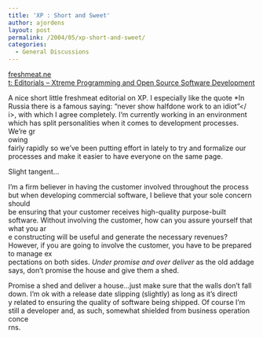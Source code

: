 ```yaml
---
title: 'XP : Short and Sweet'
author: ajordens
layout: post
permalink: /2004/05/xp-short-and-sweet/
categories:
  - General Discussions
---
```

[freshmeat.ne  
t: Editorials &#8211; Xtreme Programming and Open Source Software Development][1]

A nice short little freshmeat editorial on XP. I especially like the quote *In Russia there is a famous saying: &#8220;never show halfdone work to an idiot&#8221;</  
i>, with which I agree completely. I&#8217;m currently working in an environment which has split personalities when it comes to development processes. We&#8217;re gr  
owing  
fairly rapidly so we&#8217;ve been putting effort in lately to try and formalize our processes and make it easier to have everyone on the same page.</p> 

Slight tangent&#8230;

I&#8217;m a firm believer in having the customer involved throughout the process but when developing commercial software, I believe that your sole concern should  
be ensuring that your customer receives high-quality purpose-built software. Without involving the customer, how can you assure yourself that what you ar  
e constructing will be useful and generate the necessary revenues? However, if you are going to involve the customer, you have to be prepared to manage ex  
pectations on both sides. *Under promise and over deliver* as the old addage says, don&#8217;t promise the house and give them a shed. 

Promise a shed and deliver a house&#8230;just make sure that the walls don&#8217;t fall down. I&#8217;m ok with a release date slipping (slightly) as long as it&#8217;s directl  
y related to ensuring the quality of software being shipped. Of course I&#8217;m still a developer and, as such, somewhat shielded from business operation conce  
rns.

 [1]: http://freshmeat.net/articles/view/1173/ "freshmeat.net: Editorials - Xtreme Programming and Open Source Software Development"